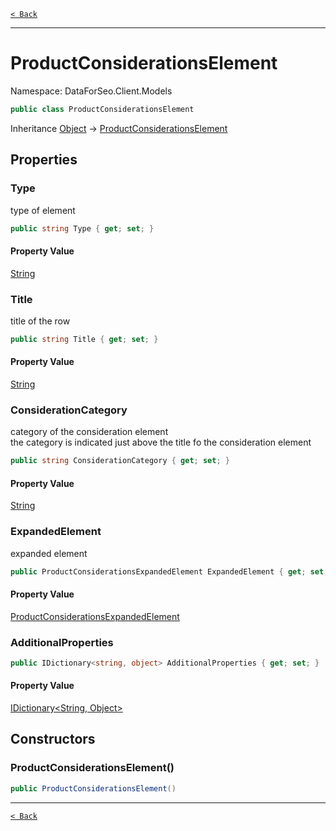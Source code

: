 [`< Back`](./)

---

# ProductConsiderationsElement

Namespace: DataForSeo.Client.Models

```csharp
public class ProductConsiderationsElement
```

Inheritance [Object](https://docs.microsoft.com/en-us/dotnet/api/system.object) → [ProductConsiderationsElement](./dataforseo.client.models.productconsiderationselement)

## Properties

### **Type**

type of element

```csharp
public string Type { get; set; }
```

#### Property Value

[String](https://docs.microsoft.com/en-us/dotnet/api/system.string)<br>

### **Title**

title of the row

```csharp
public string Title { get; set; }
```

#### Property Value

[String](https://docs.microsoft.com/en-us/dotnet/api/system.string)<br>

### **ConsiderationCategory**

category of the consideration element
 <br>the category is indicated just above the title fo the consideration element

```csharp
public string ConsiderationCategory { get; set; }
```

#### Property Value

[String](https://docs.microsoft.com/en-us/dotnet/api/system.string)<br>

### **ExpandedElement**

expanded element

```csharp
public ProductConsiderationsExpandedElement ExpandedElement { get; set; }
```

#### Property Value

[ProductConsiderationsExpandedElement](./dataforseo.client.models.productconsiderationsexpandedelement)<br>

### **AdditionalProperties**

```csharp
public IDictionary<string, object> AdditionalProperties { get; set; }
```

#### Property Value

[IDictionary&lt;String, Object&gt;](https://docs.microsoft.com/en-us/dotnet/api/system.collections.generic.idictionary-2)<br>

## Constructors

### **ProductConsiderationsElement()**

```csharp
public ProductConsiderationsElement()
```

---

[`< Back`](./)
